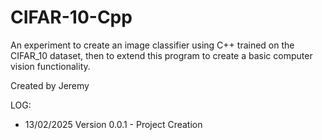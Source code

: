 # CIFAR-10-Cpp
An experiment to create an image classifier using C++ trained on the CIFAR_10 dataset, then to extend this program to create a basic computer vision functionality.

Created by Jeremy

LOG:
- 13/02/2025 Version 0.0.1 - Project Creation
